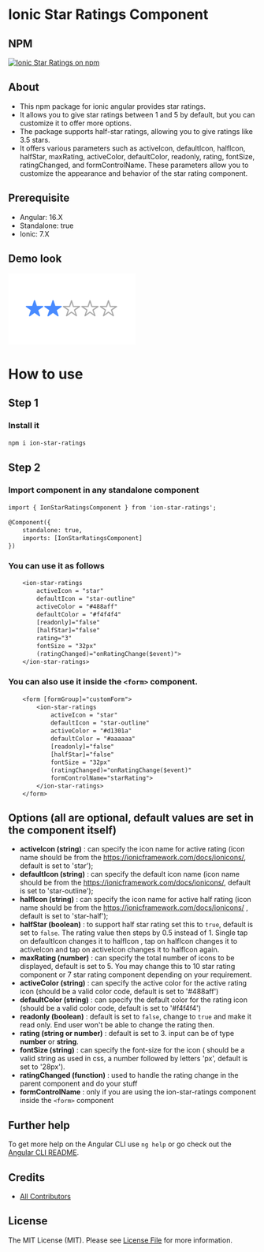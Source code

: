 # Ionic Star Ratings Component

## NPM
<a href="https://www.npmjs.com/package/ion-star-ratings">
  <img src="https://img.shields.io/npm/v/ion-star-ratings.svg?logo=npm&logoColor=fff&label=NPM+package&color=limegreen" alt="Ionic Star Ratings on npm" />
</a>

## About 
- This npm package for ionic angular provides star ratings.
- It allows you to give star ratings between 1 and 5 by default, but you can customize it to offer more options.
- The package supports half-star ratings, allowing you to give ratings like 3.5 stars.
- It offers various parameters such as activeIcon, defaultIcon, halfIcon, halfStar, maxRating, activeColor, defaultColor, readonly, rating, fontSize, ratingChanged, and formControlName. These parameters allow you to customize the appearance and behavior of the star rating component.

## Prerequisite
- Angular: 16.X
- Standalone: true
- Ionic: 7.X


## Demo look

![](projects/ion-star-ratings/demo.gif)

# How to use

## Step 1

### Install it

`npm i ion-star-ratings`

## Step 2

### Import component in any standalone component

`import { IonStarRatingsComponent } from 'ion-star-ratings';`

```
@Component({
    standalone: true,
    imports: [IonStarRatingsComponent]
})
```

### You can use it as follows

```
    <ion-star-ratings
        activeIcon = "star"
        defaultIcon = "star-outline"
        activeColor = "#488aff"
        defaultColor = "#f4f4f4"
        [readonly]="false"
        [halfStar]="false"
        rating="3"
        fontSize = "32px"
        (ratingChanged)="onRatingChange($event)">
    </ion-star-ratings>
```

### You can also use it inside the `<form>` component.

```
    <form [formGroup]="customForm">
        <ion-star-ratings
            activeIcon = "star"
            defaultIcon = "star-outline"
            activeColor = "#d1301a"
            defaultColor = "#aaaaaa"
            [readonly]="false"
            [halfStar]="false"
            fontSize = "32px"
            (ratingChanged)="onRatingChange($event)"
            formControlName="starRating">
        </ion-star-ratings>
    </form>
```

## Options (all are optional, default values are set in the component itself)

- **activeIcon (string)** : can specify the icon name for active rating (icon name should be from the https://ionicframework.com/docs/ionicons/, default is set to 'star');
- **defaultIcon (string)** : can specify the default icon name (icon name should be from the https://ionicframework.com/docs/ionicons/, default is set to 'star-outline');
- **halfIcon (string)** : can specify the icon name for active half rating (icon name should be from the https://ionicframework.com/docs/ionicons/ , default is set to 'star-half');
- **halfStar (boolean)** : to support half star rating set this to `true`, default is set to `false`. The rating value then steps by 0.5 instead of 1. Single tap on defaultIcon changes it to halfIcon , tap on halfIcon changes it to activeIcon and tap on activeIcon changes it to halfIcon again.
- **maxRating (number)** : can specify the total number of icons to be displayed, default is set to 5. You may change this to 10 star rating component or 7 star rating component depending on your requirement.
- **activeColor (string)** : can specify the active color for the active rating icon (should be a valid color code, default is set to '#488aff')
- **defaultColor (string)** : can specify the default color for the rating icon (should be a valid color code, default is set to '#f4f4f4')
- **readonly (boolean)** : default is set to `false`, change to `true` and make it read only. End user won't be able to change the rating then.
- **rating (string or number)** : default is set to 3. input can be of type **number** or **string**.
- **fontSize (string)** : can specify the font-size for the icon ( should be a valid string as used in css, a number followed by letters 'px', default is set to '28px').
- **ratingChanged (function)** : used to handle the rating change in the parent component and do your stuff
- **formControlName** : only if you are using the ion-star-ratings component inside the `<form>` component


## Further help

To get more help on the Angular CLI use `ng help` or go check out the [Angular CLI README](https://github.com/angular/angular-cli/blob/master/README.md).

## Credits
- [All Contributors](https://github.com/squareetlabs/ionic-rating-component)

## License
The MIT License (MIT). Please see [License File](https://github.com/vc-rakesh/ion-star-ratings/blob/main/LICENSE) for more information.
